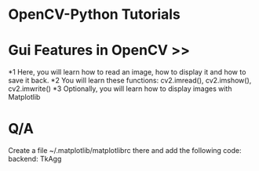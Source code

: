 # OpenCV-Python Tutorials


Gui Features in OpenCV >>
====================

*1 Here, you will learn how to read an image, how to display it and how to save it back.
*2 You will learn these functions: cv2.imread(), cv2.imshow(), cv2.imwrite()
*3 Optionally, you will learn how to display images with Matplotlib



Q/A
=============

Create a file ~/.matplotlib/matplotlibrc there and add the following code: backend: TkAgg

